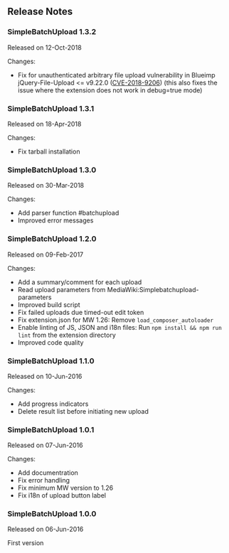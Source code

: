 ## Release Notes

### SimpleBatchUpload 1.3.2

Released on 12-Oct-2018

Changes:
* Fix for unauthenticated arbitrary file upload vulnerability in Blueimp
  jQuery-File-Upload <= v9.22.0 ([CVE-2018-9206](https://nvd.nist.gov/vuln/detail/CVE-2018-9206))
  (this also fixes the issue where the extension does not work in debug=true mode)

### SimpleBatchUpload 1.3.1

Released on 18-Apr-2018

Changes:
* Fix tarball installation

### SimpleBatchUpload 1.3.0

Released on 30-Mar-2018

Changes:
* Add parser function #batchupload
* Improved error messages

### SimpleBatchUpload 1.2.0

Released on 09-Feb-2017

Changes:
* Add a summary/comment for each upload
* Read upload parameters from MediaWiki:Simplebatchupload-parameters
* Improved build script
* Fix failed uploads due timed-out edit token
* Fix extension.json for MW 1.26: Remove `load_composer_autoloader`
* Enable linting of JS, JSON and i18n files:
  Run `npm install && npm run lint` from the extension directory
* Improved code quality

### SimpleBatchUpload 1.1.0

Released on 10-Jun-2016

Changes:
* Add progress indicators
* Delete result list before initiating new upload

### SimpleBatchUpload 1.0.1

Released on 07-Jun-2016

Changes:
* Add documentration
* Fix error handling
* Fix minimum MW version to 1.26
* Fix i18n of upload button label

### SimpleBatchUpload 1.0.0

Released on 06-Jun-2016

First version
